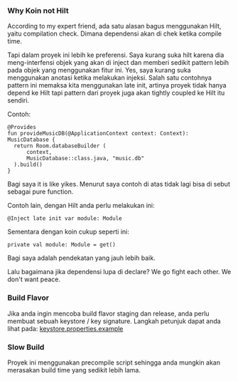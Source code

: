 ### Why Koin not Hilt
According to my expert friend, ada satu alasan bagus menggunakan Hilt, yaitu compilation check. Dimana dependensi akan di chek ketika compile time.

Tapi dalam proyek ini lebih ke preferensi. Saya kurang suka hilt karena dia meng-interfensi objek yang akan di inject dan memberi sedikit pattern lebih pada objek yang menggunakan fitur ini. Yes, saya kurang suka menggunakan anotasi ketika melakukan injeksi. Salah satu contohnya pattern ini memaksa kita menggunakan late init, artinya proyek tidak hanya depend ke Hilt tapi pattern dari proyek juga akan tightly coupled ke Hilt itu sendiri.

Contoh:
```
@Provides
fun provideMusicDB(@ApplicationContext context: Context): MusicDatabase {
  return Room.databaseBuilder (
      context, 
      MusicDatabase::class.java, "music.db" 
  ).build()
}
```

Bagi saya it is like yikes. Menurut saya contoh di atas tidak lagi bisa di sebut sebagai pure function.

Contoh lain, dengan Hilt anda perlu melakukan ini:
```
@Inject late init var module: Module
```

Sementara dengan koin cukup seperti ini:
```
private val module: Module = get()
```
Bagi saya adalah pendekatan yang jauh lebih baik.

Lalu bagaimana jika dependensi lupa di declare? We go fight each other. We don't want peace.

### Build Flavor
Jika anda ingin mencoba build flavor staging dan release, anda perlu membuat sebuah keystore / key signature.
Langkah petunjuk dapat anda lihat pada: [keystore.properties.example](keystore.properties.example)

### Slow Build
Proyek ini menggunakan precompile script sehingga anda mungkin akan merasakan build time yang sedikit lebih lama.
